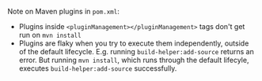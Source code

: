 Note on Maven plugins in `pom.xml`:
- Plugins inside `<pluginManagement></pluginManagement>` tags don't get run on `mvn install`
- Plugins are flaky when you try to execute them independently, outside of the default lifecycle. E.g. running `build-helper:add-source` returns an error. But running `mvn install`, which runs through the default lifecyle, executes `build-helper:add-source` successfully.
